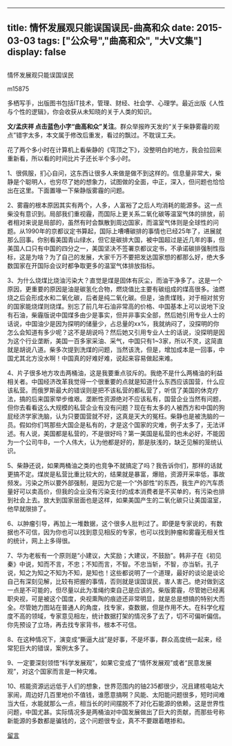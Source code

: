 
---
title:   情怀发展观只能误国误民-曲高和众
date: 2015-03-03
tags: ["公众号","曲高和众", "大V文集"]
display: false
---


## 



情怀发展观只能误国误民




m15875




多栖写手，出版图书包括IT技术，管理、财经、社会学、心理学。最近出版《人性与个性的逻辑》，你会收获从未知晓的关于人类的知识。


**文/孟庆祥 点击蓝色小字“曲高和众”关注**。群众举报昨天发的“关于柴静雾霾的观点”错字太多，本文属于修改后重发，看过的飘过。不耽误工夫。



花了两个多小时在计算机上看柴静的《穹顶之下》，没整明白的地方，我会拉回来重新看，所以看的时间比片子还长半个多小时。



1、很佩服，扪心自问，这东西让很多人来做是做不到这样的。信息量非常大，柴静是个聪明人，也穷尽了她的想象力，试图做的全面，中正，深入，但问题也恰恰出在这里。下面置喙一下柴静版雾霾的问题。

2、雾霾的根本原因其实有两个，人多，人富裕了之后人均消耗的能源多。这一点柴没有意识到。局部我们重视霾，而国际上更关系二氧化碳等温室气体的排放，前者相对来说是局部的，虽然有时会飘散到周边国家，而温室气体则是全球性的问题。从1990年的京都议定书算起，国际上嘈嘈碳排的事情也已经25年了，进展就那么回事。你别看美国青山绿水，但它是碳排大国，被中国超过是近几年的事，但美国人口只有中国的四分之一，美国坚决不签署京都议定书，不承诺碳排强制性指标，这是为啥？为了自己的发展，大家千万不要把发达国家想的都那么好，绝大多数国家在开国际会议时都争取更多的温室气体排放指标。

3、为什么烧煤比烧油污染大？直觉是煤是固体有灰尘，而油干净多了。这是一个原因，更重要的原因是油是碳氢化合物，燃烧值比主要有碳组成的煤高很多。油燃烧之后会形成水和二氧化碳，后者是纯二氧化碳。但是，油贵煤贱，对于相对贫穷的国家能烧煤则烧煤。别忘了前几年石油非常高的价格、中国基本上可以说地下没有石油，柴霾版说中国煤多由少是事实，但并非事实全部，然后她引用专业人士的话说，中国油少是因为探明的储量少，占总量的xx%，我就纳闷了，没探明的你怎么会知道有多少呢？这不是胡说吗？然后她又引用专业人士的话说，没探明是因为这个行业垄断，美国一百多家采油、采气，中国只有1~3家，所以不灵，这简直就是胡说八道。柴多次提到洗煤的问题，当然该洗，但是，增加成本是一回事，中国尤其北方没水啊！中国真的好难好难，说起来容易做起来难。

4、片子很多地方攻击两桶油，这是我要重点驳斥的。我绝不是什么两桶油的利益相关者。中国经济改革我觉得一个很重要的点就是知道什么东西应该国营，什么应该私营。而俄罗斯最大的错误则是把不该私营的都私营了，听信了美国的休克疗法，搞的后来国家举步维艰。垄断性资源绝对不应该私有，国营企业当然有问题，但你去看看这么大规模的私营企业有没有问题？现在有太多的人被西方和中国的狗屁经济学家洗脑，认为只要国营就不好，这真是天大的冤枉。柴静也是被洗脑的一员。假如你们骂那些大国企是私有的，才是这个国家的灾难，例子太多了，无法详述。有人说，美国都是私营的，不是很好吗？第一美国是私营的也未必好，不能因为一个公司牛B，一个人伟大，认为他都是好的，那是肤浅的，缺乏见解的笼统认识。

5、柴静还说，如果两桶油之类的也竞争不就搞定了吗？我告诉你们，那样的话就更搞不定。煤炭是私营比重比较大的，结果就是暴富，爆赔，资源开采率低，事故频发。污染之所以要外部强制，是因为它是一个“外部性”的东西，我生产的汽车质量好可以卖高价，但我的企业没有污染支付的成本消费者是不买单的，有污染也排到社会上去。放大到国家层面也是这样，如果美国产生的二氧化碳只让美国温室，他早就限排了。

6、以肿瘤引导，再加上一堆数据，这个很多人批判过了。即便是专家说的，有数据也不可信，因为你也可以找到意见相反的专家，也可以找到肿瘤和雾霾无相关性的统计，网上上多得很。

7、华为老板有一个原则是“小建议，大奖励；大建议，不鼓励”。韩非子在《初见秦》中说，知而不言，不忠；不知而言，不智。不忠当斩，不智，亦当斩。孔子说，知之为知之不知为不知，是知也！这些都说明了一个道理，最好的谈论是谈论自己有深刻见解，比较有把握的事情，否则就是误国误民，害人害己。绝对做到这一点是不可能的，但尽量以此为准绳约束自己是应该的。柴版雾霾，尽管她已经离职央视，可是被这个国度，央视熏陶的痕迹还非常明显，就是总是想搞的特别大而全。尽管她力图站在普通人的角度，找专家，查数据，但是作用不大。在科学化程度不高的领域，专家意见相左，统计数据打架的情况多了去了，切不可偏听偏信。你先预设了立场，再去找专家背书，根本不可信。

8、在这种情况下，演变成“撕逼大战”是好事，不是坏事，群众高度统一起来，经常犯巨大的错误，案例太多了。

9、一定要深刻领悟“科学发展观”，如果它变成了“情怀发展观”或者“民意发展观”，对这个国家而言是一种灾难。

10、核能资源远远低于人们的想象，世界范围内的铀235都很少，况且建核电站大家闹，周边好几百里地价不值钱，谁愿意搞啊？风能、太阳能问题很多，短时间难当大任，水能就那么一点，相当长的时间摆脱不了对化石能源的依赖，这是世界性问题，中国尤甚。实际情况多是两桶油对中国发展做出了巨大的贡献，而那些号称新能源的多数都是骗钱的，这个问题很专业，真不不要跟着瞎掺和。











[留言](javascript:;)


